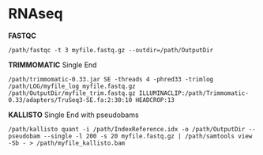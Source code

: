 # RNAseq

**FASTQC**
```
/path/fastqc -t 3 myfile.fastq.gz --outdir=/path/OutputDir
```

**TRIMMOMATIC**
Single End
```
/path/trimmomatic-0.33.jar SE -threads 4 -phred33 -trimlog /path/LOG/myfile_log myfile.fastq.gz /path/OutputDir/myfile_trim.fastq.gz ILLUMINACLIP:/path/Trimmomatic-0.33/adapters/TruSeq3-SE.fa:2:30:10 HEADCROP:13
```

**KALLISTO**
Single End with pseudobams
```
/path/kallisto quant -i /path/IndexReference.idx -o /path/OutputDir --pseudobam --single -l 200 -s 20 myfile.fastq.gz | /path/samtools view -Sb - > /path/myfile_kallisto.bam

